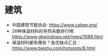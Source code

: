 # 建筑

- 中国建筑节能协会: <https://www.cabee.org/>
- 26种保温材料的导热系数排行榜: <https://www.gbwindows.net/news/1088.html>
- 保温材料都有哪些？各优缺点汇总：<https://www.bieshu.com/hotspots/8.html>
